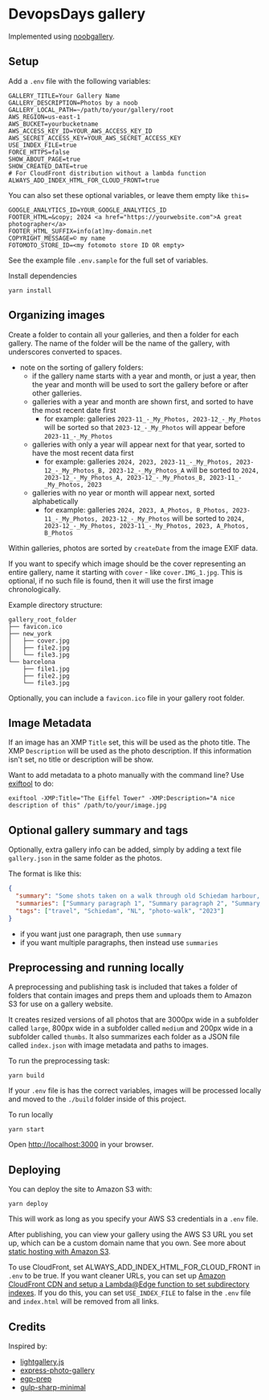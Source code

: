 # DevopsDays gallery

Implemented using [noobgallery](https://github.com/brendannee/noobgallery).

## Setup

Add a `.env` file with the following variables:

```shell
GALLERY_TITLE=Your Gallery Name
GALLERY_DESCRIPTION=Photos by a noob
GALLERY_LOCAL_PATH=~/path/to/your/gallery/root
AWS_REGION=us-east-1
AWS_BUCKET=yourbucketname
AWS_ACCESS_KEY_ID=YOUR_AWS_ACCESS_KEY_ID
AWS_SECRET_ACCESS_KEY=YOUR_AWS_SECRET_ACCESS_KEY
USE_INDEX_FILE=true
FORCE_HTTPS=false
SHOW_ABOUT_PAGE=true
SHOW_CREATED_DATE=true
# For CloudFront distribution without a lambda function
ALWAYS_ADD_INDEX_HTML_FOR_CLOUD_FRONT=true
```

You can also set these optional variables, or leave them empty like `this=`

```shell
GOOGLE_ANALYTICS_ID=YOUR_GOOGLE_ANALYTICS_ID
FOOTER_HTML=&copy; 2024 <a href="https://yourwebsite.com">A great photographer</a>
FOOTER_HTML_SUFFIX=info(at)my-domain.net
COPYRIGHT_MESSAGE=© my name
FOTOMOTO_STORE_ID=<my fotomoto store ID OR empty>
```

See the example file `.env.sample` for the full set of variables.

Install dependencies

```shell
yarn install
```

## Organizing images

Create a folder to contain all your galleries, and then a folder for each gallery. The name of the folder will be the name of the gallery, with underscores converted to spaces.

- note on the sorting of gallery folders:
  - if the gallery name starts with a year and month, or just a year, then the year and month will be used to sort the gallery before or after other galleries.
  - galleries with a year and month are shown first, and sorted to have the most recent date first
    - for example: galleries `2023-11_-_My_Photos, 2023-12_-_My_Photos` will be sorted so that `2023-12_-_My_Photos` will appear before `2023-11_-_My_Photos`
  - galleries with only a year will appear next for that year, sorted to have the most recent data first
    - for example: galleries `2024, 2023, 2023-11_-_My_Photos, 2023-12_-_My_Photos_B, 2023-12_-_My_Photos_A` will be sorted to `2024, 2023-12_-_My_Photos_A, 2023-12_-_My_Photos_B, 2023-11_-_My_Photos, 2023`
  - galleries with no year or month will appear next, sorted alphabetically
    - for example: galleries `2024, 2023, A_Photos, B_Photos, 2023-11_-_My_Photos, 2023-12_-_My_Photos` will be sorted to `2024, 2023-12_-_My_Photos, 2023-11_-_My_Photos, 2023, A_Photos, B_Photos`

Within galleries, photos are sorted by `createDate` from the image EXIF data.

If you want to specify which image should be the cover representing an entire gallery, name it starting with `cover` - like `cover.IMG_1.jpg`. This is optional, if no such file is found, then it will use the first image chronologically.

Example directory structure:

```shell
gallery_root_folder
├── favicon.ico
├── new_york
│   ├── cover.jpg
│   ├── file2.jpg
│   └── file3.jpg
└── barcelona  
    ├── file1.jpg
    ├── file2.jpg
    └── file3.jpg
```

Optionally, you can include a `favicon.ico` file in your gallery root folder.

## Image Metadata

If an image has an XMP `Title` set, this will be used as the photo title. The XMP `Description` will be used as the photo description. If this information isn't set, no title or description will be show.

Want to add metadata to a photo manually with the command line? Use [exiftool](https://www.sno.phy.queensu.ca/~phil/exiftool/) to do:

```shell
exiftool -XMP:Title="The Eiffel Tower" -XMP:Description="A nice description of this" /path/to/your/image.jpg
```

## Optional gallery summary and tags

Optionally, extra gallery info can be added, simply by adding a text file `gallery.json` in the same folder as the photos.

The format is like this:

```json
{
  "summary": "Some shots taken on a walk through old Schiedam harbour, featuring old boats, bridges and restored windmills.",
  "summaries": ["Summary paragraph 1", "Summary paragraph 2", "Summary paragraph 3"],
  "tags": ["travel", "Schiedam", "NL", "photo-walk", "2023"]
}
```

- if you want just one paragraph, then use `summary`
- if you want multiple paragraphs, then instead use `summaries`

## Preprocessing and running locally

A preprocessing and publishing task is included that takes a folder of folders that contain images and preps them and uploads them to Amazon S3 for use on a gallery website.

It creates resized versions of all photos that are 3000px wide in a subfolder called `large`, 800px wide in a subfolder called `medium` and 200px wide in a subfolder called `thumbs`. It also summarizes each folder as a JSON file called `index.json` with image metadata and paths to images.

To run the preprocessing task:

```shell
yarn build
```

If your `.env` file is has the correct variables, images will be processed locally and moved to the `./build` folder inside of this project.

To run locally

```shell
yarn start
```

Open [http://localhost:3000](http://localhost:3000) in your browser.

## Deploying

You can deploy the site to Amazon S3 with:

```shell
yarn deploy
```

This will work as long as you specify your AWS S3 credentials in a `.env` file.

After publishing, you can view your gallery using the AWS S3 URL you set up, which can be a custom domain name that you own. See more about [static hosting with Amazon S3](https://docs.aws.amazon.com/AmazonS3/latest/dev/website-hosting-custom-domain-walkthrough.html).

To use CloudFront, set ALWAYS_ADD_INDEX_HTML_FOR_CLOUD_FRONT in `.env` to be true.
If you want cleaner URLs, you can set up [Amazon CloudFront CDN and setup a Lambda@Edge function to set subdirectory indexes](https://aws.amazon.com/blogs/compute/implementing-default-directory-indexes-in-amazon-s3-backed-amazon-cloudfront-origins-using-lambdaedge/). If you do this, you can set `USE_INDEX_FILE` to false in the `.env` file and `index.html` will be removed from all links.

## Credits

Inspired by:

- [lightgallery.js](https://sachinchoolur.github.io/lightgallery.js/)
- [express-photo-gallery](https://github.com/timmydoza/express-photo-gallery)
- [egp-prep](https://github.com/timmydoza/epg-prep)
- [gulp-sharp-minimal](https://github.com/pupil-labs/gulp-sharp-minimal)
